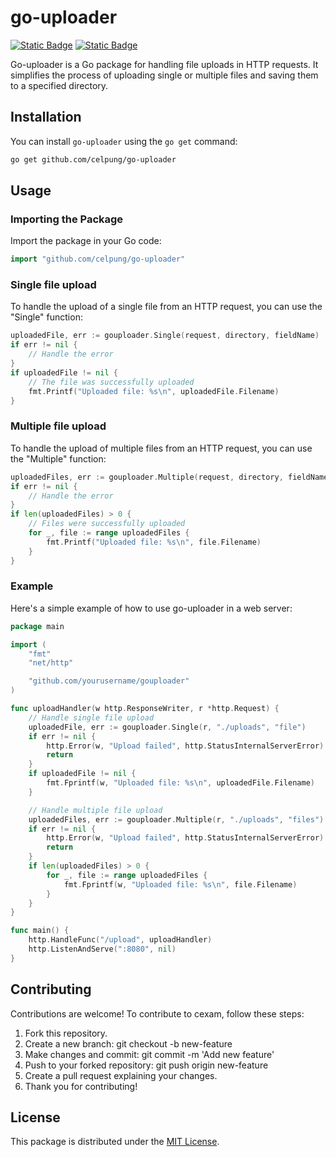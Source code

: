 # go-uploader

[![Static Badge](https://img.shields.io/badge/Go-blue.svg)](https://go.dev/) [![Static Badge](https://img.shields.io/badge/v1.0.0-blue.svg)](https://go.dev/)

Go-uploader is a Go package for handling file uploads in HTTP requests. It simplifies the process of uploading single or multiple files and saving them to a specified directory.

## Installation

You can install `go-uploader` using the `go get` command:

```bash
go get github.com/celpung/go-uploader
```

## Usage

### Importing the Package

Import the package in your Go code:

```go
import "github.com/celpung/go-uploader"
```

### Single file upload
To handle the upload of a single file from an HTTP request, you can use the "Single" function:
```go
uploadedFile, err := gouploader.Single(request, directory, fieldName)
if err != nil {
    // Handle the error
}
if uploadedFile != nil {
    // The file was successfully uploaded
    fmt.Printf("Uploaded file: %s\n", uploadedFile.Filename)
}
```

### Multiple file upload
To handle the upload of multiple files from an HTTP request, you can use the "Multiple" function:
```go
uploadedFiles, err := gouploader.Multiple(request, directory, fieldName)
if err != nil {
    // Handle the error
}
if len(uploadedFiles) > 0 {
    // Files were successfully uploaded
    for _, file := range uploadedFiles {
        fmt.Printf("Uploaded file: %s\n", file.Filename)
    }
}
```

### Example
Here's a simple example of how to use go-uploader in a web server:
```go
package main

import (
    "fmt"
    "net/http"

    "github.com/yourusername/gouploader"
)

func uploadHandler(w http.ResponseWriter, r *http.Request) {
    // Handle single file upload
    uploadedFile, err := gouploader.Single(r, "./uploads", "file")
    if err != nil {
        http.Error(w, "Upload failed", http.StatusInternalServerError)
        return
    }
    if uploadedFile != nil {
        fmt.Fprintf(w, "Uploaded file: %s\n", uploadedFile.Filename)
    }

    // Handle multiple file upload
    uploadedFiles, err := gouploader.Multiple(r, "./uploads", "files")
    if err != nil {
        http.Error(w, "Upload failed", http.StatusInternalServerError)
        return
    }
    if len(uploadedFiles) > 0 {
        for _, file := range uploadedFiles {
            fmt.Fprintf(w, "Uploaded file: %s\n", file.Filename)
        }
    }
}

func main() {
    http.HandleFunc("/upload", uploadHandler)
    http.ListenAndServe(":8080", nil)
}
```

## Contributing

Contributions are welcome! To contribute to cexam, follow these steps:

1. Fork this repository.
2. Create a new branch: git checkout -b new-feature
3. Make changes and commit: git commit -m 'Add new feature'
4. Push to your forked repository: git push origin new-feature
5. Create a pull request explaining your changes.
6. Thank you for contributing!

## License

This package is distributed under the [MIT License](https://opensource.org/license/mit/).




